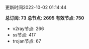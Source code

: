 更新时间2022-10-02 01:14:44

**总订阅: 73**
**总节点: 2695**
**有效节点: 750**
- v2ray节点: 266
- ss节点: 417
- trojan节点: 67

